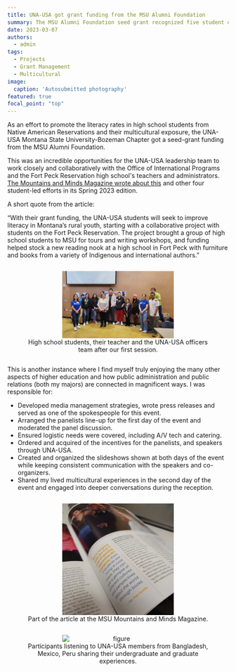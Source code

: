 ```yaml
---
title: UNA-USA got grant funding from the MSU Alumni Foundation
summary: The MSU Alumni Foundation seed grant recognized five student organizations in their goal of embodying diversity, equity and inclusion
date: 2023-03-07
authors:
  - admin
tags:
  - Projects
  - Grant Management
  - Multicultural
image:
  caption: 'Autosubmitted photography'
featured: true
focal_point: "top"
---
```


As an effort to promote the literacy rates in high school students from Native American Reservations and their multicultural exposure, the UNA-USA Montana State University-Bozeman Chapter got a seed-grant funding from the MSU Alumni Foundation. 

This was an incredible opportunities for the UNA-USA leadership team to work closely and collaboratively with the Office of International Programs and the Fort Peck Reservation high school's teachers and administrators. [The Mountains and Minds Magazine wrote about this](https://www.montana.edu/news/mountainsandminds/22882/embodying-diversity-equity-and-inclusion?fbclid=IwY2xjawJjdYVleHRuA2FlbQIxMAABHrw3jwdFg0BCZfIucR5z0QBQuc8b6sizpq9gZgIe0V8S_Joc-L3rJWI_s0R__aem_T8kojJF65ctfdBuE-GWJMg) and other four student-led efforts in its Spring 2023 edition.

A short quote from the article:

“With their grant funding, the UNA-USA students will seek to improve literacy in Montana’s rural youth, starting with a collaborative project with students on the Fort Peck Reservation. The project brought a group of high school students to MSU for tours and writing workshops, and funding helped stock a new reading nook at a high school in Fort Peck with furniture and books from a variety of Indigenous and international authors.”

<div style="display: flex; justify-content: center;">
  <figure style="text-align: center;">
    <img src="a.jpg" alt="figure" width="60%" style="margin-left: auto; margin-right: auto; display: block;">
    <figcaption>High school students, their teacher and the UNA-USA officers team after our first session.</figcaption>
  </figure>
</div>

This is another instance where I find myself truly enjoying the many other aspects of higher education and how public administration and public relations (both my majors) are connected in magnificent ways. I was responsible for:
- Developed media management strategies, wrote press releases and served as one of the spokespeople for this event.
- Arranged the panelists line-up for the first day of the event and moderated the panel discussion.
- Ensured logistic needs were covered, including A/V tech and catering.
- Ordered and acquired of the incentives for the panelists, and speakers through UNA-USA.
- Created and organized the slideshows shown at both days of the event while keeping consistent communication with the speakers and co-organizers.
- Shared my lived multicultural experiences in the second day of the event and engaged into deeper conversations during the reception.

<div style="display: flex; justify-content: center;">
  <figure style="text-align: center;">
    <img src="c.jpg" alt="figure" width="60%" style="margin-left: auto; margin-right: auto; display: block;">
    <figcaption>Part of the article at the MSU Mountains and Minds Magazine.
  </figcaption>
  </figure>
</div>

<div style="display: flex; justify-content: center;">
  <figure style="text-align: center;">
    <img src="b.jpg" alt="figure" width="60%" style="margin-left: auto; margin-right: auto; display: block;">
    <figcaption>Participants listening to UNA-USA members from Bangladesh, Mexico, Peru sharing their undergraduate and graduate experiences.</figcaption>
  </figure>
</div>



